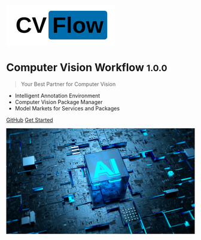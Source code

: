 ![logo](assets/logo.png)

# Computer Vision Workflow <small>1.0.0</small>

> Your Best Partner for Computer Vision

* Intelligent Annotation Environment
* Computer Vision Package Manager
* Model Markets for Services and Packages

[GitHub](https://github.com/unarxiv/cvflow/)
[Get Started](/guide/quick-start)

![](assets/bg2-min.jpg)